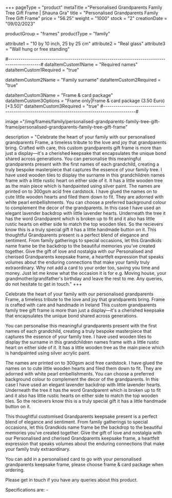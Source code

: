 +++
pageType = "product"
metaTitle ="Personalised Grandparents Family Tree Gift Frame | Shauna Gra"
title = "Personalised Grandparents Family Tree Gift Frame"
price = "56.25"
weight = "1000"
stock = "2"
creationDate = "09/02/2023"

productGroup = "frames"
productType = "family"
 
attribute1 = "10 by 10 inch, 25 by 25 cm" 
attribute2 = "Real glass"
attribute3 = "Wall hung or free standing"

#---------------------------------------------------------------------------------------------#
dataItemCustom1Name = "Required names"
dataItemCustom1Required = "true"

dataItemCustom2Name = "Family surname"
dataItemCustom2Required = "true"

dataItemCustom3Name = "Frame & card package"
dataItemCustom3Options = "Frame only|Frame & card package (3.50 Euro)[+3.50]"
dataItemCustom3Required = "true"
#---------------------------------------------------------------------------------------------#
 
image ="/img/frames/family/personalised-grandparents-family-tree-gift-frame/personalised-grandparents-family-tree-gift-frame"

description = "Celebrate the heart of your family with our personalised grandparents Frame, a timeless tribute to the love and joy that grandparents bring. Crafted with care, this custom grandparents gift frame is more than just a display—it's a cherished keepsake that encapsulates the unique bond shared across generations. You can personalise this meaningful grandparents present with the first names of each grandchild, creating a truly bespoke masterpiece that captures the essence of your family tree. I have used wooden tiles to display the surname in this grandchildren names frame with a little rustic heart on either side of it. It has a little wooden tree as the main piece which is handpainted using silver paint. The names are printed on to 300gsm acid free cardstock. I have glued the names on to cute little wooden hearts and filed them down to fit. They are adorned with white pearl embellishments. You can choose a preferred background colour to complement the decor of the grandparents. In this case I have used an elegant lavender backdrop with little lavender hearts. Underneath the tree it has the word Grandparent which is broken up to fit and it also has little rustic hearts on either side to match the top wooden tiles. So the recievers know this is a truly special gift it has a little handmade button on it. This thoughtful Grandparents present is a perfect blend of elegance and sentiment. From family gatherings to special occasions, let this Grandkids name frame be the backdrop to the beautiful memories you've created together. Give the gift of love and nostalgia with our Personalised and cherised Grandparents keepsake frame, a heartfelt expression that speaks volumes about the enduring connections that make your family truly extraordinary. Why not add a card to your order too, saving you time and money. Just let me know what the occasion it is for e.g. Moving house, your grandmother/grandfather's birthday and leave the rest to me. Any queries, do not hesitate to get in touch."
+++

Celebrate the heart of your family with our personalised grandparents Frame, a timeless tribute to the love and joy that grandparents bring. Frame is crafted with care and handmade in Ireland This custom grandparents family tree gift frame is more than just a display—it's a cherished keepsake that encapsulates the unique bond shared across generations.

You can personalise this meaningful grandparents present with the first names of each grandchild, creating a truly bespoke masterpiece that captures the essence of your family tree. I have used wooden tiles to display the surname in this grandchildren names frame with a little rustic heart on either side of it. It has a little wooden tree as the main piece which is handpainted using silver acrylic paint.

The names are printed on to 300gsm acid free cardstock. I have glued the names on to cute little wooden hearts and filed them down to fit. They are adorned with white pearl embellishments. You can choose a preferred background colour to complement the decor of the grandparents. In this case I have used an elegant lavender backdrop with little lavender hearts. Underneath the tree it has the word Grandparent which is broken up to fit and it also has little rustic hearts on either side to match the top wooden tiles. So the recievers know this is a truly special gift it has a little handmade button on it.

This thoughtful customised Grandparents keepsake present is a perfect blend of elegance and sentiment. From family gatherings to special occasions, let this Grandkids name frame be the backdrop to the beautiful memories you've created together. Give the gift of love and nostalgia with our Personalised and cherised Grandparents keepsake frame, a heartfelt expression that speaks volumes about the enduring connections that make your family truly extraordinary.

You can add in a personalised card to go with your personalised grandparents keepsake frame, please choose frame & card package when ordering.

Please get in touch if you have any queries about this product.

Specifications are: -
